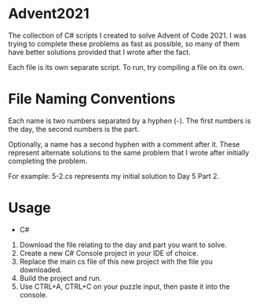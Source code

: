 # Advent2021

The collection of C# scripts I created to solve Advent of Code 2021.
I was trying to complete these problems as fast as possible, so many of them have better solutions provided that I wrote after the fact.

Each file is its own separate script. To run, try compiling a file on its own.

# File Naming Conventions

Each name is two numbers separated by a hyphen (-).
The first numbers is the day, the second numbers is the part.

Optionally, a name has a second hyphen with a comment after it.
These represent alternate solutions to the same problem that I wrote after initially completing the problem.

For example: 5-2.cs represents my initial solution to Day 5 Part 2.

# Usage

- C#
1. Download the file relating to the day and part you want to solve.
2. Create a new C# Console project in your IDE of choice.
3. Replace the main cs file of this new project with the file you downloaded.
4. Build the project and run.
5. Use CTRL+A, CTRL+C on your puzzle input, then paste it into the console.
